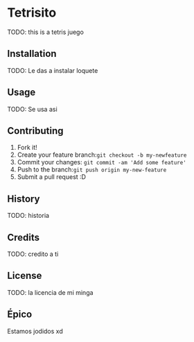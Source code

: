 # Tetrisito

TODO: this is a tetris juego

## Installation

TODO: Le das a instalar loquete

## Usage

TODO: Se usa asi

## Contributing

1. Fork it!
2. Create your feature branch:`git checkout -b my-newfeature`
3. Commit your changes: `git commit -am 'Add some feature'`
4. Push to the branch:`git push origin my-new-feature`
5. Submit a pull request :D

## History

TODO: historia

## Credits

TODO: credito a ti

## License

TODO: la licencia de mi minga

## Épico
Estamos jodidos xd
